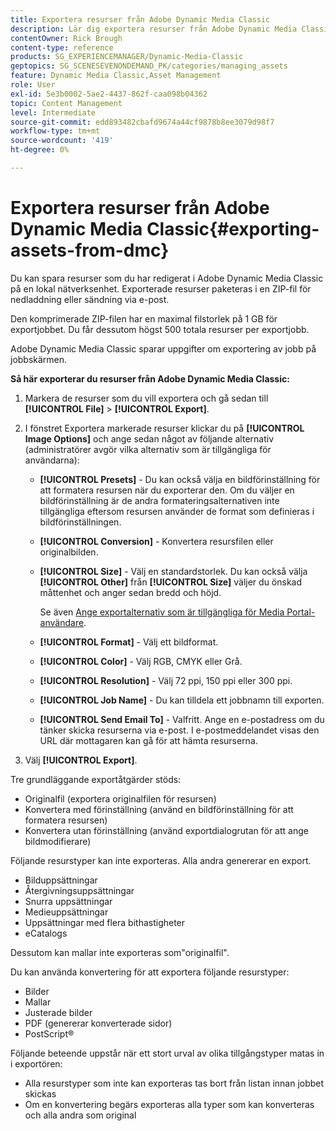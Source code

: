 ```yaml
---
title: Exportera resurser från Adobe Dynamic Media Classic
description: Lär dig exportera resurser från Adobe Dynamic Media Classic.
contentOwner: Rick Brough
content-type: reference
products: SG_EXPERIENCEMANAGER/Dynamic-Media-Classic
geptopics: SG_SCENESEVENONDEMAND_PK/categories/managing_assets
feature: Dynamic Media Classic,Asset Management
role: User
exl-id: 5e3b0002-5ae2-4437-862f-caa098b04362
topic: Content Management
level: Intermediate
source-git-commit: edd893482cbafd9674a44cf9878b8ee3079d98f7
workflow-type: tm+mt
source-wordcount: '419'
ht-degree: 0%

---
```


# Exportera resurser från Adobe Dynamic Media Classic{#exporting-assets-from-dmc}

Du kan spara resurser som du har redigerat i Adobe Dynamic Media Classic på en lokal nätverksenhet. Exporterade resurser paketeras i en ZIP-fil för nedladdning eller sändning via e-post.

Den komprimerade ZIP-filen har en maximal filstorlek på 1 GB för exportjobbet. Du får dessutom högst 500 totala resurser per exportjobb.

Adobe Dynamic Media Classic sparar uppgifter om exportering av jobb på jobbskärmen.

**Så här exporterar du resurser från Adobe Dynamic Media Classic:**

1. Markera de resurser som du vill exportera och gå sedan till **[!UICONTROL File]** > **[!UICONTROL Export]**.
1. I fönstret Exportera markerade resurser klickar du på **[!UICONTROL Image Options]** och ange sedan något av följande alternativ (administratörer avgör vilka alternativ som är tillgängliga för användarna):

   * **[!UICONTROL Presets]** - Du kan också välja en bildförinställning för att formatera resursen när du exporterar den. Om du väljer en bildförinställning är de andra formateringsalternativen inte tillgängliga eftersom resursen använder de format som definieras i bildförinställningen.

   * **[!UICONTROL Conversion]** - Konvertera resursfilen eller originalbilden.

   * **[!UICONTROL Size]** - Välj en standardstorlek. Du kan också välja **[!UICONTROL Other]** från **[!UICONTROL Size]** väljer du önskad måttenhet och anger sedan bredd och höjd.

     Se även [Ange exportalternativ som är tillgängliga för Media Portal-användare](specifying-export-options-available-media.md#specifying_export_options_available_to_media_portal_users).

   * **[!UICONTROL Format]** - Välj ett bildformat.

   * **[!UICONTROL Color]** - Välj RGB, CMYK eller Grå.

   * **[!UICONTROL Resolution]** - Välj 72 ppi, 150 ppi eller 300 ppi.

   * **[!UICONTROL Job Name]** - Du kan tilldela ett jobbnamn till exporten.

   * **[!UICONTROL Send Email To]** - Valfritt. Ange en e-postadress om du tänker skicka resurserna via e-post. I e-postmeddelandet visas den URL där mottagaren kan gå för att hämta resurserna.

1. Välj **[!UICONTROL Export]**.

Tre grundläggande exportåtgärder stöds:

* Originalfil (exportera originalfilen för resursen)
* Konvertera med förinställning (använd en bildförinställning för att formatera resursen)
* Konvertera utan förinställning (använd exportdialogrutan för att ange bildmodifierare)

Följande resurstyper kan inte exporteras. Alla andra genererar en export.

* Bilduppsättningar
* Återgivningsuppsättningar
* Snurra uppsättningar
* Medieuppsättningar
* Uppsättningar med flera bithastigheter
* eCatalogs

Dessutom kan mallar inte exporteras som&quot;originalfil&quot;.

Du kan använda konvertering för att exportera följande resurstyper:

* Bilder
* Mallar
* Justerade bilder
* PDF (genererar konverterade sidor)
* PostScript®

Följande beteende uppstår när ett stort urval av olika tillgångstyper matas in i exportören:

* Alla resurstyper som inte kan exporteras tas bort från listan innan jobbet skickas
* Om en konvertering begärs exporteras alla typer som kan konverteras och alla andra som original
